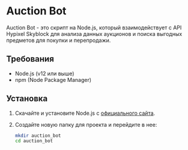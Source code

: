 # Auction Bot

Auction Bot - это скрипт на Node.js, который взаимодействует с API Hypixel Skyblock для анализа данных аукционов и поиска выгодных предметов для покупки и перепродажи.

## Требования

- Node.js (v12 или выше)
- npm (Node Package Manager)

## Установка

1. Скачайте и установите Node.js с [официального сайта](https://nodejs.org/).

2. Создайте новую папку для проекта и перейдите в нее:
   ```sh
   mkdir auction_bot
   cd auction_bot
